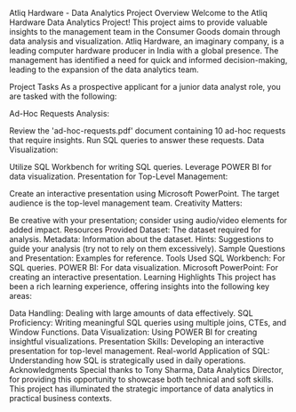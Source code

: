 Atliq Hardware - Data Analytics Project
Overview
Welcome to the Atliq Hardware Data Analytics Project! This project aims to provide valuable insights to the management team in the Consumer Goods domain through data analysis and visualization. Atliq Hardware, an imaginary company, is a leading computer hardware producer in India with a global presence. The management has identified a need for quick and informed decision-making, leading to the expansion of the data analytics team.

Project Tasks
As a prospective applicant for a junior data analyst role, you are tasked with the following:

Ad-Hoc Requests Analysis:

Review the 'ad-hoc-requests.pdf' document containing 10 ad-hoc requests that require insights.
Run SQL queries to answer these requests.
Data Visualization:

Utilize SQL Workbench for writing SQL queries.
Leverage POWER BI for data visualization.
Presentation for Top-Level Management:

Create an interactive presentation using Microsoft PowerPoint.
The target audience is the top-level management team.
Creativity Matters:

Be creative with your presentation; consider using audio/video elements for added impact.
Resources Provided
Dataset: The dataset required for analysis.
Metadata: Information about the dataset.
Hints: Suggestions to guide your analysis (try not to rely on them excessively).
Sample Questions and Presentation: Examples for reference.
Tools Used
SQL Workbench: For SQL queries.
POWER BI: For data visualization.
Microsoft PowerPoint: For creating an interactive presentation.
Learning Highlights
This project has been a rich learning experience, offering insights into the following key areas:

Data Handling: Dealing with large amounts of data effectively.
SQL Proficiency: Writing meaningful SQL queries using multiple joins, CTEs, and Window Functions.
Data Visualization: Using POWER BI for creating insightful visualizations.
Presentation Skills: Developing an interactive presentation for top-level management.
Real-world Application of SQL: Understanding how SQL is strategically used in daily operations.
Acknowledgments
Special thanks to Tony Sharma, Data Analytics Director, for providing this opportunity to showcase both technical and soft skills. This project has illuminated the strategic importance of data analytics in practical business contexts.


